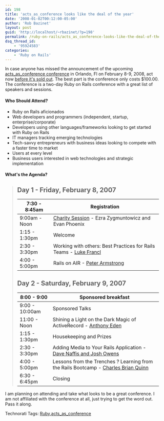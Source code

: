 ```yaml
---
id: 198
title: 'acts_as_conference looks like the deal of the year'
date: '2008-01-02T00:12:00-05:00'
author: 'Rob Bazinet'
layout: post
guid: 'http://localhost/~rbazinet/?p=198'
permalink: /ruby-on-rails/acts_as_conference-looks-like-the-deal-of-the-year/
dsq_thread_id:
    - '95924583'
categories:
    - 'Ruby on Rails'
---
```


In case anyone has missed the announcement of the upcoming [acts\_as\_conference conference](http://www.actsasconference.com/) in Orlando, Fl on February 8-9, 2008, act now [before it's sold out](http://rorblog.techcfl.com/2007/12/28/less-than-two-weeks-left-to-get-the-aac-discount/). The best part is the conference only costs $100.00. The conference is a two-day Ruby on Rails conference with a great list of speakers and sessions.

#### Who Should Attend?

- Ruby on Rails aficionados
- Web developers and programmers (independent, startup, enterprise/corporate)
- Developers using other languages/frameworks looking to get started with Ruby on Rails
- IT managers tracking emerging technologies
- Tech-savvy entrepreneurs with business ideas looking to compete with a faster time to market
- Users at every level
- Business users interested in web technologies and strategic implementation
 
#### What's the Agenda?

> ## Day 1 - Friday, February 8, 2007
> 
>  | 7:30 - 8:45am | Registration |
> |---|---|
> | 9:00am - Noon | [Charity Session](http://www.actsasconference.com/charity-session) - Ezra Zygmuntowicz and Evan Phoenix |
> | 1:15 - 1:30pm | Welcome |
> | 2:30 - 3:30pm | Working with others: Best Practices for Rails Teams - [Luke Francl](http://www.actsasconference.com/speakers/luke-francl) |
> | 4:00 - 5:00pm | Rails on AIR - [Peter Armstrong](http://www.actsasconference.com/speakers/peter-armstrong) |
> 
> ## Day 2 - Saturday, February 9, 2007
> 
>  | 8:00 - 9:00 | Sponsored breakfast |
> |---|---|
> | 9:00 - 10:00am | Sponsored Talks |
> | 11:00 - Noon | Shining a Light on the Dark Magic of ActiveRecord - [Anthony Eden](http://www.actsasconference.com/speakers/anthony-eden) |
> | 1:15 - 1:30pm | Housekeeping and Prizes |
> | 2:30 - 3:30pm | Adding Media to Your Rails Application - [Dave Naffis and Josh Owens](http://www.actsasconference.com/speakers/dave-naffis-josh-owens) |
> | 4:00 - 5:00pm | Lessons from the Trenches ? Learning from the Rails Bootcamp - [Charles Brian Quinn](http://www.actsasconference.com/speakers/charles-brian-quinn) |
> | 6:30 - 6:45pm | Closing |

 I am planning on attending and take what looks to be a great conference. I am not affiliated with the conference at all, just trying to get the word out. Pass it along. <div class="wlWriterSmartContent" style="display:inline;margin:0;padding:0;">Technorati Tags: [Ruby](http://technorati.com/tags/Ruby),[acts\_as\_conference](http://technorati.com/tags/Apple%20Mac)[](http://technorati.com/tags/OSX)</div>